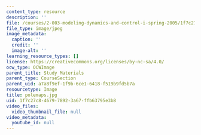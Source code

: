 ```yaml
---
content_type: resource
description: ''
file: /courses/2-003-modeling-dynamics-and-control-i-spring-2005/1f7c27c8467978923a67ffb63795e3b8_polemaps.jpg
file_type: image/jpeg
image_metadata:
  caption: ''
  credit: ''
  image-alt: ''
learning_resource_types: []
license: https://creativecommons.org/licenses/by-nc-sa/4.0/
ocw_type: OCWImage
parent_title: Study Materials
parent_type: CourseSection
parent_uid: a7a8f9ef-1f9b-6ce1-6418-f519b9fd5b7a
resourcetype: Image
title: polemaps.jpg
uid: 1f7c27c8-4679-7892-3a67-ffb63795e3b8
video_files:
  video_thumbnail_file: null
video_metadata:
  youtube_id: null
---
```

